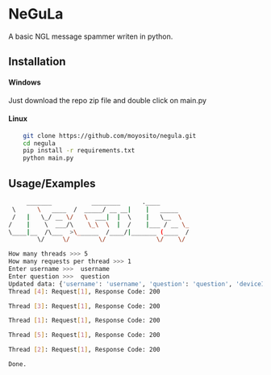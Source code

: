 # NeGuLa

A basic NGL message spammer writen in python.






## Installation

#### Windows

Just download the repo zip file and double click on main.py

#### Linux
```bash
    git clone https://github.com/moyosito/negula.git
    cd negula
    pip install -r requirements.txt
    python main.py
```
    
## Usage/Examples

```bash
     _______           ________      .____
 \      \   ____  /  _____/ __ __|    |   _____
 /   |   \_/ __ \/   \  ___|  |  \    |   \__  \
/    |    \  ___/\    \_\  \  |  /    |___ / __ \_
\____|__  /\___  >\______  /____/|_______ (____  /
        \/     \/        \/              \/    \/

How many threads >>> 5
How many requests per thread >>> 1
Enter username >>>  username
Enter question >>>  question
Updated data: {'username': 'username', 'question': 'question', 'deviceId': 'dc8d5332-7411-41ad-a6a3-4b4f7ebe8ec0', 'gameSlug': '', 'referrer': ''}
Thread [4]: Request[1], Response Code: 200 

Thread [3]: Request[1], Response Code: 200

Thread [1]: Request[1], Response Code: 200

Thread [5]: Request[1], Response Code: 200 

Thread [2]: Request[1], Response Code: 200 

Done.

```

